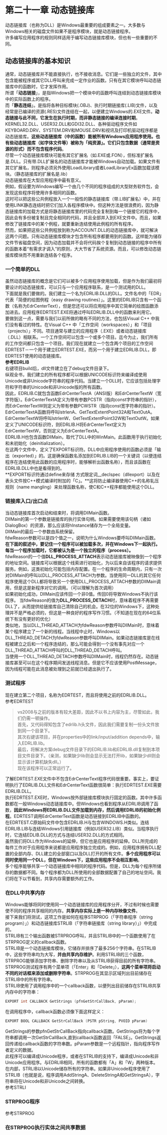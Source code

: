 # 第二十一章 动态链接库
动态链接库（也称为DLL）是Windows最重要的组成要素之一。大多数与Windows相关的磁盘文件如果不是程序模块，就是动态链接程序。  
许多编写应用程序的规则同样适用于编写动态链接库模块，但也有一些重要的不同。
## 动态链接库的基本知识
通常，动态链接库并不能直接执行，也不接收消息。它们是一些独立的文件，其中包含能被程序或其它DLL呼叫来完成一定作业的函数。只有在其它模块呼叫动态链接库中的函数时，它才发挥作用。   
所谓「**动态链接**」，是指Windows把一个模块中的函数呼叫连结到动态链接库模块中的实际函数上的程序。   
而「**静态连结**」。是指将各种目标模块(.OBJ)、执行时期链接库(.LIB)文件，以及经常是已编译的资源(.RES)文件连结在一起，以便建立Windows的.EXE文件。**动态链接与此不同，它发生在执行时期，而非静态链接的编译连接时期**。     
KERNEL32.DLL、USER32.DLL和GDI32.DLL、各种驱动程序文件如KEYBOARD.DRV、SYSTEM.DRV和MOUSE.DRV和视讯及打印机驱动程序都是动态链接库。**这些动态链接库（中的函数）能被所有Windows应用程序使用。也有些动态链接库（如字体文件等）被称为「纯资源」。它们只包含数据（通常是资源的形式）而不包含程序代码**。     
尽管一个动态链接库模块可能有其它扩展名（如.EXE或.FON），但标准扩展名是.DLL。只有带.DLL扩展名的动态链接库才能被Windows自动加载。如果文件有其它扩展名，则程序必须另外使用LoadLibrary或者LoadLibraryEx函数加载该模块。（静态链接库的扩展名是.lib）   
动态链接库在大型应用程序中最有意义。   
例如，假设要为Windows编写一个由几个不同的程序组成的大型财务软件包，会发现这些程序将使用许多相同的函数。   
这时可以把这些公共例程放入一个一般性的静态链接库（带.LIB扩展名）中，并在使用LINK静态连结时把它们加入各程序模块中。但这种方法是很浪费的，因为静态链接库的加载方式是将静态链接库里的代码完全复制到每一个链接它的程序中，因此会有多份被复制且完全相同的代码，并且全部并入到EXE文件中。而且，如果修改了链接库中的某个例程，就要重新连结使用此例程的所有程序。   
然而，如果把这些公共例程放到称为ACCOUNT.DLL的动态链接库中，就可解决这两个问题。只有动态链接库模块才包含所有程序都要用到的函数。这样能为储存文件节省磁盘空间，因为动态加载并不会将代码挨个复制到动态链接的程序中所有的函数本着“有需求才调入”的原则，大大节省了系统资源。而且，可以修改动态链接库模块而不用重新连结各个程序。    
### 一个简单的DLL
虽然动态链接库的概念是它们可以被多个应用程序使用加载，但是作为我们最初将要设计的动态链接库，可以只与一个应用程序联系，是一个测试用的DLL。   
下面就是我们要做的。我们建立一个名为EDRLIB.DLL的DLL。文件名中的「EDR」代表「简便的绘图例程（easy drawing routines）」。这里的EDRLIB只含有一个函数（名称为EdrCenterText），但是您还可以将应用程序中其它简单的绘图函数添加进去。应用程序EDRTEST.EXE将通过呼叫EDRLIB.DLL中的函数来利用它。    
要做到这一点，需要与我们以前所做的略有不同的方法，也包括Visual C++ 中我们没有看过的特性。在Visual C++ 中「工作空间（workspaces）」和「项目（projects）」不同。项目通常与建立的应用程序（.EXE）或者动态链接库（.DLL）相联系。一个工作空间可以包含一个或多个项目。迄今为止，我们所有的工作空间都只包含一个项目。我们现在就建立一个包含两个项目的工作空间EDRTEST－一个用于建立EDRTEST.EXE，而另一个用于建立EDRLIB.DLL，即EDRTEST使用的动态链接库。   
**参考EDRLIB**   
右键项目build后，dll文件建立在了debug文件目录下。   
纵观全书，我们建立的所有程序都可以根据UNICODE标识符来编译成使用Unicode或非Unicode字符串的程序代码。当建立一个DLL时，它应该包括处理字符和字符串的Unicode和非Unicode版的所有函数。  
因此，EDRLIB.C就包含函数EdrCenterTextA（ANSI版）和EdrCenterTextW（宽字符版）。EdrCenterTextA定义为带有参数PCSTR（指向const字符串的指针），而EdrCenterTextW则定义为带有参数PCWSTR（指向const宽字符串的指针）。EdrCenterTextA函数将呼叫lstrlenA、GetTextExtentPoint32A和TextOutA。EdrCenterTextW将呼叫lstrlenW、GetTextExtentPoint32W和TextOutW。如果定义了UNICODE标识符，则EDRLIB.H将EdrCenterText定义为EdrCenterTextW，否则定义为EdrCenterTextA。    
EDRLIB.H也包含函数DllMain，取代了DLL中的WinMain。此函数用于执行初始化和未初始化（deinitialization）。    
在这两个文件中，定义了EXPORT标识符。DLL中应用程序使用的函数必须是「输出（exported）」的。这是确保函数名添加到EDRLIB.LIB的一个关键词（以便连结程序在连结使用此函数的应用程序时，能够解析出函数名称），而且该函数在EDRLIB.DLL中也是看得到的。   
**EXPORT标识符通过define来存储 方式限定词__declspec（dllexport）以及在表头文件按C++模式编译时附加的「C」。**这将防止编译器使用C++的名称轧压规则（name mangling）来处理函数名称，使C和C++程序都能使用这个DLL。
### 链接库入口/出口点
当动态链接库首次启动和结束时，将调用DllMain函数。   
DllMain的第一个参数是链接库的执行实体句柄。如果需要使用该句柄（诸如DialogBox）的资源，那么应该将hInstance储存为一个全局变量。   
DllMain的最后一个参数由系统保留。   
fdwReason参数可以是四个值之一，说明为什么Windows要呼叫DllMain函数。   
**在下面的叙述中，要记住一个程序可以被加载多次，并在Windows下一起执行。每当一个程序加载时，它都被认为是一个独立的程序（process）。**   
fdwReason的一个值**DLL_PROCESS_ATTACH**表示动态链接库被映像到一个程序的地址空间。链接库可以根据这个线索进行初始化，为以后来自该程序的请求提供服务。例如，这类初始化可能包括内存配置。在一个程序的生命周期内，只有一次对DllMain的呼叫以DLL_PROCESS_ATTACH为参数。当使用同一DLL的其它任何程序使用这个DLL都将导致另一个使用DLL_PROCESS_ATTACH参数的DllMain调用，但是这是新程序对它的调用。（可以理解为首次调用）    
如果初始化成功，DllMain应该传回一个非0值。传回0将导致Windows不执行该程序。
当fdwReason的值为**DLL_PROCESS_DETACH**时，意味着程序不再需要DLL了，从而提供给链接库自己清除自己的机会。在32位的Windows下，这种处理并不是严格必须的，但这是一种良好的程序写作习惯。（不知道在现在的64位系统下有没有更好的优化）   
类似地，当以DLL_THREAD_ATTACH为fdwReason参数呼叫DllMain时，意味着某个程序建立了一个新的线程。当线程中止时，Windows以DLL_THREAD_DETACH为fdwReason参数呼叫DllMain。如果动态链接库是在线程被建立之后和一个程序连结的，那么可能会得到一个没有事先对应一个DLL_THREAD_ATTACH呼叫的DLL_THREAD_DETACH呼叫。    
当使用一个DLL_THREAD_DETACH参数呼叫DllMain时，线程仍然存在。动态链接库甚至可以在这个程序期间发送线程消息。但是它不应该使用PostMessage，因为线程可能在此消息被处理到之前就已经退出执行了。    
### 测试程序
现在建立第二个项目，名称为EDRTEST，而且将使用之前的EDRLIB.DLL。  
参考EDRTEST   
> vs2008与之前的版本有较大差距，因此不以书上内容为主，尽管如此，我们仍需一顿操作。   
> 首先，又代码得知包含了edrlib.h头文件，因此我们需要复制一份头文件放到同一个目录下。   
> 其次右键该项目，并在properties中的link/input/addition depends中，输入EDRLIB.lib。     
> 最后，将解决方案debug文件目录下的EDRLIB.lib和EDRLIB.dll复制到本项目文件目录下。（亲测，如果缺少lib则会显示无法打开lib，如果缺少dll则会显示该计算机缺失dll。）   
> 现在该程序可以正常运行了。   
   
了解EDRTEST.EXE文件中不包含EdrCenterText程序代码很重要。事实上，要证明执行了EDRLIB.DLL文件和EdrCenterText函数很简单：执行EDRTEST.EXE需要EDRLIB.DLL。   
执行EDRTEST.EXE时，Windows按外部链接库模块执行固定的函数。其中许多函数都在一般Windows动态链接库中。但Windows也看到程序从EDRLIB调用了函数，**因此Windows将EDRLIB.DLL文件加载到内存，然后调用EDRLIB的初始化例程**。EDRTEST调用EdrCenterText函数是动态链接到EDRLIB中函数的。  
在EDRTEST.C原始码文件中包含EDRLIB.H与包含WINDOWS.H类似。连结EDRLIB.LIB与连结Windows引用链接库（例如USER32.LIB）类似。当程序执行时，它连结EDLIB.DLL的方式与连结USER32.DLL的方式相同。   
虽然我们将DLL作为Windows的延伸，但它也是应用程序的延伸。DLL所完成的每件工作对于应用程序来说都是应用程序独立完成的。例如，应用程序拥有DLL配置的全部内存、DLL建立的全部窗口以及DLL打开的所有文件。**多个应用程序可以同时使用同一个DLL，但在Windows下，这些应用程序不会相互影响**。     
多个程序能够共享一个动态链接库中相同的程序代码。但是，DLL为每个程序所储存的数据都不同。每个程序都为DLL所使用的全部数据配置了自己的地址空间。我们将在下以节看到，共享内存需要额外的工作。   
### 在DLL中共享内存
Windows能够将同时使用同一个动态链接库的应用程序分开，不过有时候也需要使不同的程序共享相同的内存。**共享内存实际上是一种内存映像文件**。   
接下来我们将测试，这项工作是如何在程序STRPROG（「字符串程序（string program）」）和动态链接库STRLIB（「字符串链接库（string library）」）中完成的。   
STRLIB有三个输出函数被STRPROG呼叫，并且STRLIB中的一个函数使用了在STRPROG定义的callback函数。   
STRLIB是一个动态链接库模块，它储存并排序了最多256个字符串。在STRLIB中，这些字符串均为大写，**并由共享内存维护**。利用STRLIB的三个函数，STRPROG能够添加字符串、删除字符串以及从STRLIB获得目前的所有字符串。STRPROG测试程序有两个菜单项（「Enter」和「Delete」），**这两个菜单项将启动不同的对话框来添加或删除字符串**。STRPROG在其显示区域列出目前储存在STRLIB中的所有字符串。      
STRLIB使用了调用程序中的一个callback函数，以便列出目前储存在STRLIB共享内存中的字符串：   
```c
EXPORT int CALLBACK GetStrings (pfnGetStrCallBack, pParam);    
```   
在调用程序中，callback函数必须像下面这样定义：   
```c
EXPORT BOOL CALLBACK GetStrCallBack (PSTR pString, PVOID pParam)    
```   
GetStrings的参数pfnGetStrCallBack指向callback函数。GetStrings将为每个字符串都调用一次GetStrCallBack,直到callback函数返回「FALSE」。GetStrings返回传递给callback函数的字符串数。pParam参数是一个远程指针，指向程序写作者定义的数据。    
此程序可以编译成Unicode程序，或者在STRLIB的支持下，编译成Unicode和非Unicode应用程序。与EDRLIB相同，所有的函数都有「A」和「W」两种版本。在内部，STRLIB以Unicode储存所有的字符串。如果非Unicode程序使用了STRLIB（也就是说，程序调用AddStringA、DeleteStringA和GetStringsA），字符串将在Unicode和非Unicode之间转换。    
参考STRLI    
### STRPROG程序
参考STRPROG
### 在STRPROG执行实体之间共享数据
